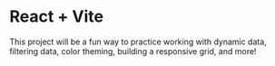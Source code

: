 # React + Vite

This project will be a fun way to practice working with dynamic data, filtering data, color theming, building a responsive grid, and more!
